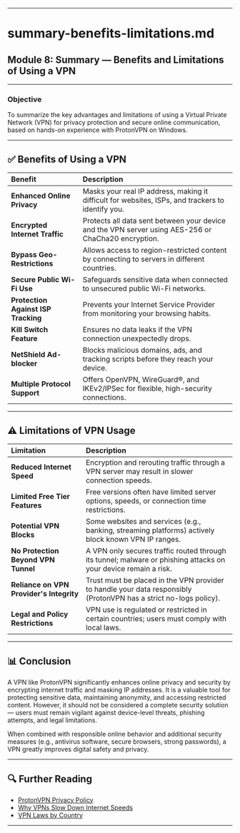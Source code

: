 
---

# summary-benefits-limitations.md

## Module 8: Summary — Benefits and Limitations of Using a VPN

---

### Objective

To summarize the key advantages and limitations of using a Virtual Private Network (VPN) for privacy protection and secure online communication, based on hands-on experience with ProtonVPN on Windows.

---

## ✅ Benefits of Using a VPN

| Benefit                             | Description                                                                                         |
| :---------------------------------- | :-------------------------------------------------------------------------------------------------- |
| **Enhanced Online Privacy**         | Masks your real IP address, making it difficult for websites, ISPs, and trackers to identify you.   |
| **Encrypted Internet Traffic**      | Protects all data sent between your device and the VPN server using AES-256 or ChaCha20 encryption. |
| **Bypass Geo-Restrictions**         | Allows access to region-restricted content by connecting to servers in different countries.         |
| **Secure Public Wi-Fi Use**         | Safeguards sensitive data when connected to unsecured public Wi-Fi networks.                        |
| **Protection Against ISP Tracking** | Prevents your Internet Service Provider from monitoring your browsing habits.                       |
| **Kill Switch Feature**             | Ensures no data leaks if the VPN connection unexpectedly drops.                                     |
| **NetShield Ad-blocker**            | Blocks malicious domains, ads, and tracking scripts before they reach your device.                  |
| **Multiple Protocol Support**       | Offers OpenVPN, WireGuard®, and IKEv2/IPSec for flexible, high-security connections.                |

---

## ⚠️ Limitations of VPN Usage

| Limitation                               | Description                                                                                                       |
| :--------------------------------------- | :---------------------------------------------------------------------------------------------------------------- |
| **Reduced Internet Speed**               | Encryption and rerouting traffic through a VPN server may result in slower connection speeds.                     |
| **Limited Free Tier Features**           | Free versions often have limited server options, speeds, or connection time restrictions.                         |
| **Potential VPN Blocks**                 | Some websites and services (e.g., banking, streaming platforms) actively block known VPN IP ranges.               |
| **No Protection Beyond VPN Tunnel**      | A VPN only secures traffic routed through its tunnel; malware or phishing attacks on your device remain a risk.   |
| **Reliance on VPN Provider's Integrity** | Trust must be placed in the VPN provider to handle your data responsibly (ProtonVPN has a strict no-logs policy). |
| **Legal and Policy Restrictions**        | VPN use is regulated or restricted in certain countries; users must comply with local laws.                       |

---

## 📊 Conclusion

A VPN like ProtonVPN significantly enhances online privacy and security by encrypting internet traffic and masking IP addresses. It is a valuable tool for protecting sensitive data, maintaining anonymity, and accessing restricted content. However, it should not be considered a complete security solution — users must remain vigilant against device-level threats, phishing attempts, and legal limitations.

When combined with responsible online behavior and additional security measures (e.g., antivirus software, secure browsers, strong passwords), a VPN greatly improves digital safety and privacy.

---

## 🔍 Further Reading

* [ProtonVPN Privacy Policy](https://protonvpn.com/privacy-policy)
* [Why VPNs Slow Down Internet Speeds](https://protonvpn.com/support/speed)
* [VPN Laws by Country](https://protonvpn.com/blog/vpn-legality)

---


